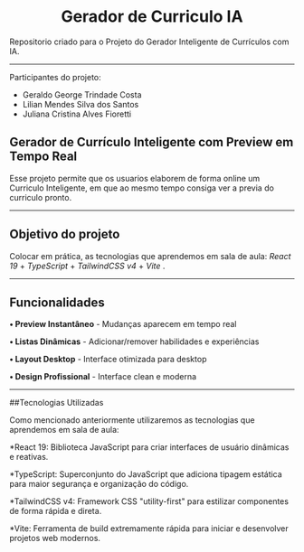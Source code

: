 <h1 align="center">Gerador de Curriculo IA </h1>

Repositorio criado para o Projeto do Gerador Inteligente de Currículos com IA.
______________________________________________________________________________________________


Participantes do projeto:
* Geraldo George Trindade Costa 
* Lilian Mendes Silva dos Santos 
* Juliana Cristina Alves Fioretti

## Gerador de Currículo Inteligente com Preview em Tempo Real

Esse projeto permite que os usuarios elaborem de forma online um Curriculo Inteligente, em que ao mesmo tempo consiga ver a previa do curriculo pronto.

____________________________________________________________________________________________
## Objetivo do projeto

Colocar em prática, as tecnologias que aprendemos em sala de aula:
_React 19_ + _TypeScript_ + _TailwindCSS v4_ + _Vite_ .

______________________________________________________________________________________________

## Funcionalidades

**• Preview Instantâneo** - Mudanças aparecem em tempo real

**• Listas Dinâmicas** - Adicionar/remover habilidades e experiências

**• Layout Desktop** - Interface otimizada para desktop

**• Design Profissional** - Interface clean e moderna

____________________________________________________________________________________________
##Tecnologias Utilizadas

Como mencionado anteriormente utilizaremos as tecnologias que aprendemos em sala de aula:

*React 19: Biblioteca JavaScript para criar interfaces de usuário dinâmicas e reativas.

*TypeScript: Superconjunto do JavaScript que adiciona tipagem estática para maior segurança e organização do código.

*TailwindCSS v4: Framework CSS "utility-first" para estilizar componentes de forma rápida e direta.

*Vite: Ferramenta de build extremamente rápida para iniciar e desenvolver projetos web modernos.

